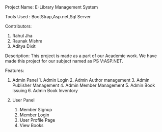 Project Name: E-Library Management System

Tools Used : BootStrap,Asp.net,Sql Server

Contributors:
  1. Rahul Jha
  2. Raunak Mishra
  3. Aditya Dixit

Description: 
This project is made as a part of our Academic work. We have made this project for our subject named as PS V:ASP.NET.

Features: 
  1. Admin Panel
    1. Admin Login
    2. Admin Author management
    3. Admin Publisher Management
    4. Admin Member Management
    5. Admin Book Issuing
    6. Admin Book Inventory
 
 2. User Panel
    1. Member Signup
    2. Member Login
    3. User Profile Page
    4. View Books
  
